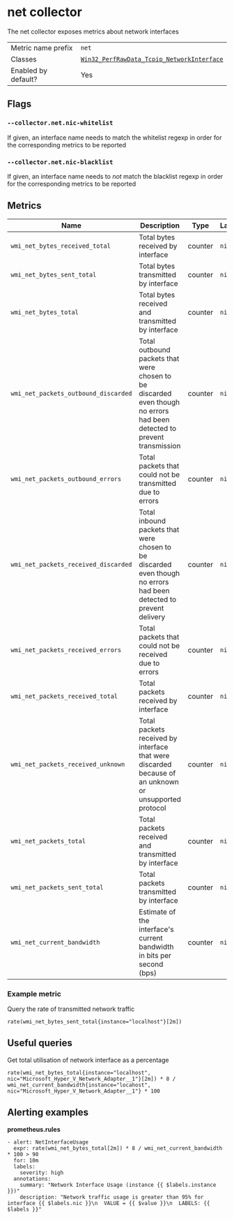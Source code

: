 # net collector

The net collector exposes metrics about network interfaces

|||
-|-
Metric name prefix  | `net`
Classes             | [`Win32_PerfRawData_Tcpip_NetworkInterface`](https://technet.microsoft.com/en-us/security/aa394340(v=vs.80))
Enabled by default? | Yes

## Flags

### `--collector.net.nic-whitelist`

If given, an interface name needs to match the whitelist regexp in order for the corresponding metrics to be reported

### `--collector.net.nic-blacklist`

If given, an interface name needs to *not* match the blacklist regexp in order for the corresponding metrics to be reported

## Metrics

Name | Description | Type | Labels
-----|-------------|------|-------
`wmi_net_bytes_received_total` | Total bytes received by interface | counter | `nic`
`wmi_net_bytes_sent_total` | Total bytes transmitted by interface | counter | `nic`
`wmi_net_bytes_total` | Total bytes received and transmitted by interface | counter | `nic`
`wmi_net_packets_outbound_discarded` | Total outbound packets that were chosen to be discarded even though no errors had been detected to prevent transmission | counter | `nic`
`wmi_net_packets_outbound_errors` | Total packets that could not be transmitted due to errors | counter | `nic`
`wmi_net_packets_received_discarded` | Total inbound packets that were chosen to be discarded even though no errors had been detected to prevent delivery | counter | `nic`
`wmi_net_packets_received_errors` | Total packets that could not be received due to errors  | counter | `nic`
`wmi_net_packets_received_total` | Total packets received by interface | counter | `nic`
`wmi_net_packets_received_unknown` | Total packets received by interface that were discarded because of an unknown or unsupported protocol | counter | `nic`
`wmi_net_packets_total` | Total packets received and transmitted by interface | counter | `nic`
`wmi_net_packets_sent_total` | Total packets transmitted by interface | counter | `nic`
`wmi_net_current_bandwidth` | Estimate of the interface's current bandwidth in bits per second (bps) | counter | `nic`

### Example metric
Query the rate of transmitted network traffic
```
rate(wmi_net_bytes_sent_total{instance="localhost"}[2m])
```

## Useful queries
Get total utilisation of network interface as a percentage
```
rate(wmi_net_bytes_total{instance="localhost", nic="Microsoft_Hyper_V_Network_Adapter__1"}[2m]) * 8 / wmi_net_current_bandwidth{instance="locahost", nic="Microsoft_Hyper_V_Network_Adapter__1"} * 100
```

## Alerting examples
**prometheus.rules**
```
- alert: NetInterfaceUsage
  expr: rate(wmi_net_bytes_total[2m]) * 8 / wmi_net_current_bandwidth * 100 > 90
  for: 10m
  labels:
    severity: high
  annotations:
    summary: "Network Interface Usage (instance {{ $labels.instance }})"
    description: "Network traffic usage is greater than 95% for interface {{ $labels.nic }}\n  VALUE = {{ $value }}\n  LABELS: {{ $labels }}"
```
